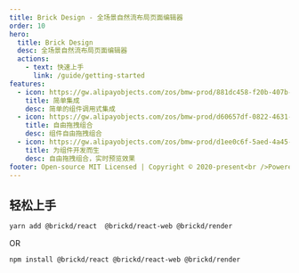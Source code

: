 ```yaml
---
title: Brick Design - 全场景自然流布局页面编辑器
order: 10
hero:
  title: Brick Design
  desc: 全场景自然流布局页面编辑器
  actions:
    - text: 快速上手
      link: /guide/getting-started
features:
  - icon: https://gw.alipayobjects.com/zos/bmw-prod/881dc458-f20b-407b-947a-95104b5ec82b/k79dm8ih_w144_h144.png
    title: 简单集成
    desc: 简单的组件调用式集成
  - icon: https://gw.alipayobjects.com/zos/bmw-prod/d60657df-0822-4631-9d7c-e7a869c2f21c/k79dmz3q_w126_h126.png
    title: 自由拖拽组合
    desc: 组件自由拖拽组合
  - icon: https://gw.alipayobjects.com/zos/bmw-prod/d1ee0c6f-5aed-4a45-a507-339a4bfe076c/k7bjsocq_w144_h144.png
    title: 为组件开发而生
    desc: 自由拖拽组合，实时预览效果
footer: Open-source MIT Licensed | Copyright © 2020-present<br />Powered by self
---
```


## 轻松上手
```bash
yarn add @brickd/react  @brickd/react-web @brickd/render
```
OR
```bash
npm install @brickd/react @brickd/react-web @brickd/render
```

